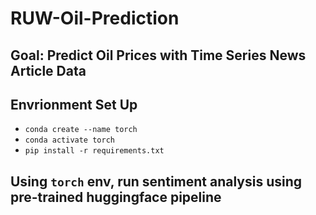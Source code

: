 # RUW-Oil-Prediction

## Goal: Predict Oil Prices with Time Series News Article Data

## Envrionment Set Up
* `conda create --name torch`
* `conda activate torch`
* `pip install -r requirements.txt`

## Using `torch` env, run sentiment analysis using pre-trained huggingface pipeline
